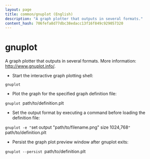 ```yaml
---
layout: page
title: common/gnuplot (English)
description: "A graph plotter that outputs in several formats."
content_hash: 706fefa8d77dbc38edacc13f16f849c929057320
---
```

# gnuplot

A graph plotter that outputs in several formats.
More information: <http://www.gnuplot.info/>.

- Start the interactive graph plotting shell:

`gnuplot`

- Plot the graph for the specified graph definition file:

`gnuplot `<span class="tldr-var badge badge-pill bg-dark-lm bg-white-dm text-white-lm text-dark-dm font-weight-bold">path/to/definition.plt</span>

- Set the output format by executing a command before loading the definition file:

`gnuplot -e "`<span class="tldr-var badge badge-pill bg-dark-lm bg-white-dm text-white-lm text-dark-dm font-weight-bold">set output "path/to/filename.png" size 1024,768</span>`" `<span class="tldr-var badge badge-pill bg-dark-lm bg-white-dm text-white-lm text-dark-dm font-weight-bold">path/to/definition.plt</span>

- Persist the graph plot preview window after gnuplot exits:

`gnuplot --persist `<span class="tldr-var badge badge-pill bg-dark-lm bg-white-dm text-white-lm text-dark-dm font-weight-bold">path/to/definition.plt</span>
